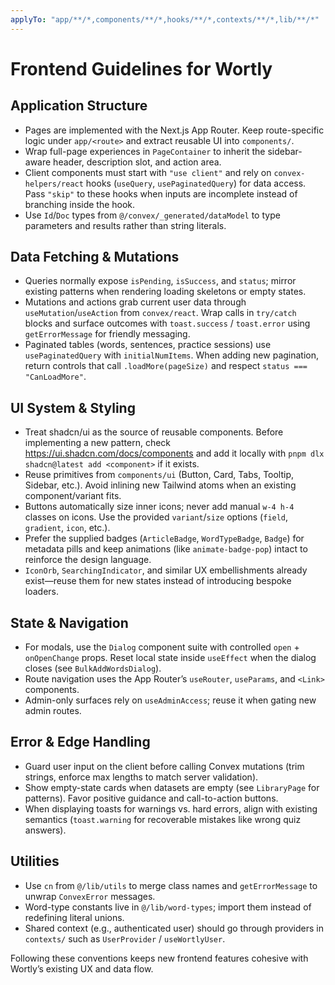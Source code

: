 ```yaml
---
applyTo: "app/**/*,components/**/*,hooks/**/*,contexts/**/*,lib/**/*"
---
```


# Frontend Guidelines for Wortly

## Application Structure

- Pages are implemented with the Next.js App Router. Keep route-specific logic under `app/<route>` and extract reusable UI into `components/`.
- Wrap full-page experiences in `PageContainer` to inherit the sidebar-aware header, description slot, and action area.
- Client components must start with `"use client"` and rely on `convex-helpers/react` hooks (`useQuery`, `usePaginatedQuery`) for data access. Pass `"skip"` to these hooks when inputs are incomplete instead of branching inside the hook.
- Use `Id`/`Doc` types from `@/convex/_generated/dataModel` to type parameters and results rather than string literals.

## Data Fetching & Mutations

- Queries normally expose `isPending`, `isSuccess`, and `status`; mirror existing patterns when rendering loading skeletons or empty states.
- Mutations and actions grab current user data through `useMutation`/`useAction` from `convex/react`. Wrap calls in `try/catch` blocks and surface outcomes with `toast.success` / `toast.error` using `getErrorMessage` for friendly messaging.
- Paginated tables (words, sentences, practice sessions) use `usePaginatedQuery` with `initialNumItems`. When adding new pagination, return controls that call `.loadMore(pageSize)` and respect `status === "CanLoadMore"`.

## UI System & Styling

- Treat shadcn/ui as the source of reusable components. Before implementing a new pattern, check https://ui.shadcn.com/docs/components and add it locally with `pnpm dlx shadcn@latest add <component>` if it exists.
- Reuse primitives from `components/ui` (Button, Card, Tabs, Tooltip, Sidebar, etc.). Avoid inlining new Tailwind atoms when an existing component/variant fits.
- Buttons automatically size inner icons; never add manual `w-4 h-4` classes on icons. Use the provided `variant`/`size` options (`field`, `gradient`, `icon`, etc.).
- Prefer the supplied badges (`ArticleBadge`, `WordTypeBadge`, `Badge`) for metadata pills and keep animations (like `animate-badge-pop`) intact to reinforce the design language.
- `IconOrb`, `SearchingIndicator`, and similar UX embellishments already exist—reuse them for new states instead of introducing bespoke loaders.

## State & Navigation

- For modals, use the `Dialog` component suite with controlled `open` + `onOpenChange` props. Reset local state inside `useEffect` when the dialog closes (see `BulkAddWordsDialog`).
- Route navigation uses the App Router’s `useRouter`, `useParams`, and `<Link>` components.
- Admin-only surfaces rely on `useAdminAccess`; reuse it when gating new admin routes.

## Error & Edge Handling

- Guard user input on the client before calling Convex mutations (trim strings, enforce max lengths to match server validation).
- Show empty-state cards when datasets are empty (see `LibraryPage` for patterns). Favor positive guidance and call-to-action buttons.
- When displaying toasts for warnings vs. hard errors, align with existing semantics (`toast.warning` for recoverable mistakes like wrong quiz answers).

## Utilities

- Use `cn` from `@/lib/utils` to merge class names and `getErrorMessage` to unwrap `ConvexError` messages.
- Word-type constants live in `@/lib/word-types`; import them instead of redefining literal unions.
- Shared context (e.g., authenticated user) should go through providers in `contexts/` such as `UserProvider` / `useWortlyUser`.

Following these conventions keeps new frontend features cohesive with Wortly’s existing UX and data flow.
